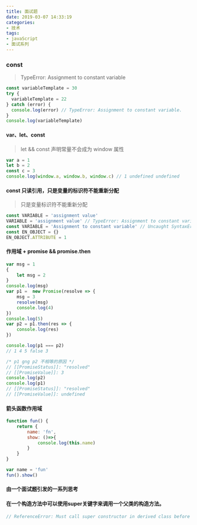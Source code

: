 ```yaml
---
title: 面试题
date: 2019-03-07 14:33:19
categories:
- 技术
tags:
- javaScript
- 面试系列
---
```

### const
> TypeError: Assignment to constant variable
```javascript
const variableTemplate = 30
try {
  variableTemplate = 22
} catch (error) {
  console.log(error) // TypeError: Assignment to constant variable.
}
console.log(variableTemplate)
```
#### var、let、const
> let && const 声明常量不会成为 window 属性
```javascript
var a = 1
let b = 2
const c = 3
console.log(window.a, window.b, window.c) // 1 undefined undefined
```
#### const 只读引用，只是变量的标识符不能重新分配
> 只是变量标识符不能重新分配
```javascript
const VARIABLE = 'assignment value'
VARIABLE = 'assignment value' // TypeError: Assignment to constant variable
const VARIABLE = 'Assignment to constant variable' // Uncaught SyntaxError: Identifier 'VARIABLE' has alreay been declared
const EN_OBJECT = {}
EN_OBJECT.ATTRIBUTE = 1
```

#### 作用域 + promise && promise.then
```javascript
var msg = 1
{
	let msg = 2
}
console.log(msg)
var p1 =  new Promise(resolve => {
	msg = 3
	resolve(msg)
	console.log(4)
})
console.log(5)
var p2 = p1.then(res => {
	console.log(res)
})

console.log(p1 === p2)
// 1 4 5 false 3

/* p1 gng p2 不相等的原因 */
// [[PromiseStatus]]: "resolved"
// [[PromiseValue]]: 3
console.log(p2)
console.log(p1)
// [[PromiseStatus]]: "resolved"
// [[PromiseValue]]: undefined
```
#### 箭头函数作用域

```javascript
function fun() {
	return {
		name: 'fn',
		show: ()=>{
			console.log(this.name)
		}
	}
}

var name = 'fun'
fun().show()
```

#### 由一个面试题引发的一系列思考


#### 在一个构造方法中可以使用super关键字来调用一个父类的构造方法。
```javascript
// ReferenceError: Must call super constructor in derived class before accessing 'this' or returning from derived constructor
```
